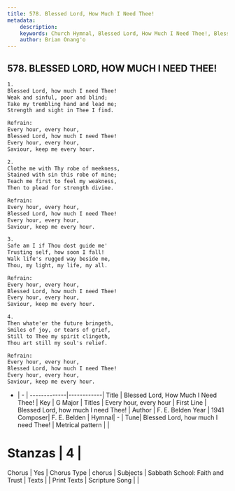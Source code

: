 ```yaml
---
title: 578. Blessed Lord, How Much I Need Thee!
metadata:
    description: 
    keywords: Church Hymnal, Blessed Lord, How Much I Need Thee!, Blessed Lord, how much I need Thee!, Every hour, every hour
    author: Brian Onang'o
---
```



## 578. BLESSED LORD, HOW MUCH I NEED THEE!

```txt
1.
Blessed Lord, how much I need Thee! 
Weak and sinful, poor and blind; 
Take my trembling hand and lead me; 
Strength and sight in Thee I find. 

Refrain:
Every hour, every hour, 
Blessed Lord, how much I need Thee! 
Every hour, every hour, 
Saviour, keep me every hour. 

2.
Clothe me with Thy robe of meekness, 
Stained with sin this robe of mine; 
Teach me first to feel my weakness, 
Then to plead for strength divine. 

Refrain:
Every hour, every hour, 
Blessed Lord, how much I need Thee! 
Every hour, every hour, 
Saviour, keep me every hour. 

3.
Safe am I if Thou dost guide me' 
Trusting self, how soon I fall! 
Walk life's rugged way beside me, 
Thou, my light, my life, my all. 

Refrain:
Every hour, every hour, 
Blessed Lord, how much I need Thee! 
Every hour, every hour, 
Saviour, keep me every hour. 

4.
Then whate'er the future bringeth, 
Smiles of joy, or tears of grief, 
Still to Thee my spirit clingeth, 
Thou art still my soul's relief.

Refrain:
Every hour, every hour, 
Blessed Lord, how much I need Thee! 
Every hour, every hour, 
Saviour, keep me every hour. 

```

- |   -  |
-------------|------------|
Title | Blessed Lord, How Much I Need Thee! |
Key | G Major |
Titles | Every hour, every hour |
First Line | Blessed Lord, how much I need Thee! |
Author | F. E. Belden
Year | 1941
Composer| F. E. Belden |
Hymnal|  - |
Tune| Blessed Lord, how much I need Thee! |
Metrical pattern | |
# Stanzas | 4 |
Chorus | Yes |
Chorus Type | chorus |
Subjects | Sabbath School: Faith and Trust |
Texts |  |
Print Texts | 
Scripture Song |  |
  
